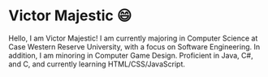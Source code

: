 # Victor Majestic 😄
Hello, I am Victor Majestic! I am currently majoring in Computer Science at Case Western Reserve University, with a focus on Software Engineering. In addition, I am minoring in Computer Game Design. Proficient in Java, C#, and C, and currently learning HTML/CSS/JavaScript.
